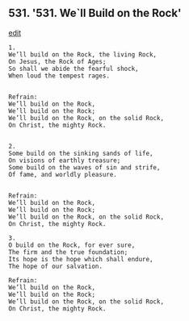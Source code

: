 
## 531.  '531. We\`ll Build on the Rock'
[edit](https://docs.google.com/document/d/1gjblibB41kmCHPgy6OiGGxEqBihuQnN2/edit?mode=html)






    1.
    We’ll build on the Rock, the living Rock,
    On Jesus, the Rock of Ages;
    So shall we abide the fearful shock,
    When loud the tempest rages.


    Refrain:
    We’ll build on the Rock,
    We’ll build on the Rock;
    We’ll build on the Rock, on the solid Rock,
    On Christ, the mighty Rock.


    2.
    Some build on the sinking sands of life,
    On visions of earthly treasure;
    Some build on the waves of sin and strife,
    Of fame, and worldly pleasure.


    Refrain:
    We’ll build on the Rock,
    We’ll build on the Rock;
    We’ll build on the Rock, on the solid Rock,
    On Christ, the mighty Rock.

    3.
    O build on the Rock, for ever sure,
    The firm and the true foundation;
    Its hope is the hope which shall endure,
    The hope of our salvation.

    Refrain:
    We’ll build on the Rock,
    We’ll build on the Rock;
    We’ll build on the Rock, on the solid Rock,
    On Christ, the mighty Rock.

